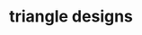 ---
title: "triangle designs"
url: /buchholz-in-der-nordheide/triangle-designs/
shop: Schreibwaren
---